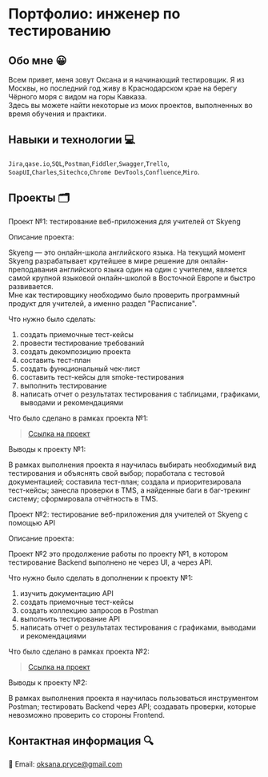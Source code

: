 # Портфолио: инженер по тестированию

## Обо мне 😀
Всем привет, меня зовут Оксана и я начинающий тестировщик. Я из Москвы, но последний год живу в Краснодарском крае на берегу Чёрного моря с видом на горы Кавказа. <br>
Здесь вы можете найти некоторые из моих проектов, выполненных во время обучения и практики.
<br>

## Навыки и технологии 💻
``Jira``,``qase.io``,``SQL``,``Postman``,``Fiddler``,``Swagger``,``Trello``, <br>
``SoapUI``,``Charles``,``Sitechco``,``Chrome DevTools``,``Confluence``,``Miro``.

## Проекты 🗂
<p> Проект №1: тестирование веб-приложения для учителей от Skyeng</p>

<p>Описание проекта:<p>
Skyeng — это онлайн-школа английского языка. На текущий момент Skyeng разрабатывает крутейшее в мире решение для онлайн-преподавания английского языка один на один с учителем, является самой крупной языковой онлайн-школой в Восточной Европе и быстро развивается. <br>
Мне как тестировщику необходимо было проверить программный продукт для учителей, а именно раздел "Расписание".  

<p>Что нужно было сделать:<p>
  
<ol>
  <li>создать приемочные тест-кейсы </li>
  <li>провести тестирование требований </li>
  <li>создать декомпозицию проекта </li>
  <li>составить тест-план </li>
  <li>создать функциональный чек-лист </li>
  <li>составить тест-кейсы для smoke-тестирования </li>  
  <li>выполнить тестирование</li>
  <li>написать отчет о результатах тестирования с таблицами, графиками, выводами и рекомендациями</li>
</ol>

<p>Что было сделано в рамках проекта №1:<p>

> <a href="https://docs.google.com/document/d/1OaownB4xobJs6N_7DKrZ-F4kUxpSPN68dR9eb9FLxoo/edit?usp=sharing">Ссылка на проект</a>

<p>Выводы к проекту №1:<p>
В рамках выполнения проекта я научилась выбирать необходимый вид тестирования и объяснять свой выбор; поработала с тестовой документацией; составила тест-план; создала и приоритезировала тест-кейсы; занесла проверки в TMS, а найденные баги в баг-трекинг систему; сформировала отчётность в TMS.



<p> Проект №2: тестирование веб-приложения для учителей от Skyeng с помощью API</p>

<p>Описание проекта:<p>
Проект №2 это продолжение работы по проекту №1, в котором тестирование Backend выполнено не через UI, а через API. 
  
<p>Что нужно было сделать в дополнении к проекту №1:<p>
  
<ol>
  <li>изучить документацию API </li>
  <li>создать приемочные тест-кейсы </li>
  <li>создать коллекцию запросов в Postman </li>
  <li>выполнить тестирование API</li>
  <li>написать отчет о результатах тестирования с графиками, выводами и рекомендациями</li>
</ol>

<p>Что было сделано в рамках проекта №2:<p>

> <a href="https://docs.google.com/document/d/1rDD2Bp4hFMK-j_Sy1X3qt87JIq3zXPiaWryhx8sQ2OQ/edit?usp=sharing">Ссылка на проект</a>

<p>Выводы к проекту №2:<p>
В рамках выполнения проекта я научилась пользоваться инструментом Postman; тестировать Backend через API; создавать проверки, которые невозможно  проверить со стороны Frontend.




## Контактная информация 🔍
📮 Email: oksana.pryce@gmail.com
